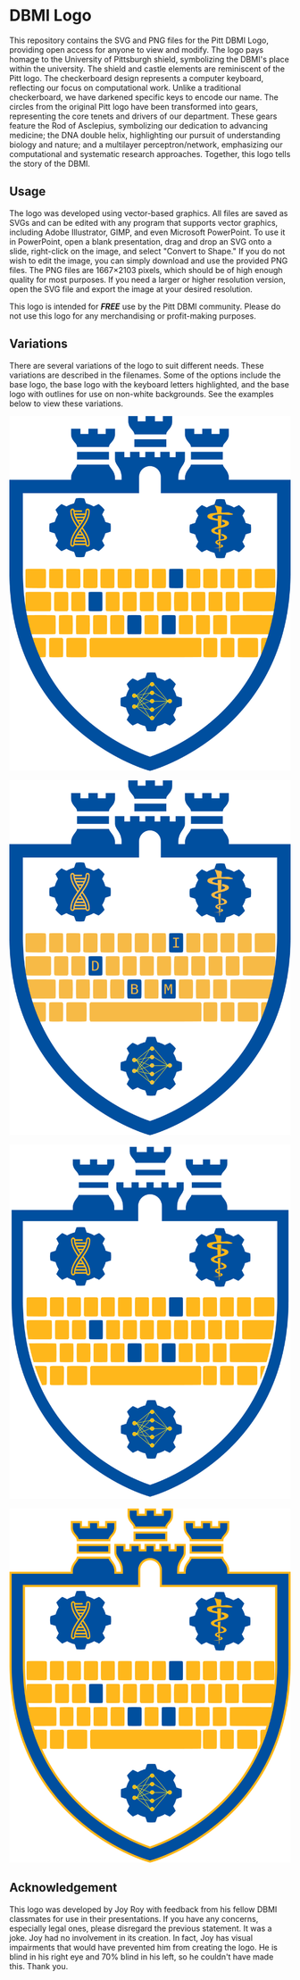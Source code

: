 # DBMI Logo

This repository contains the SVG and PNG files for the Pitt DBMI Logo, providing open access for anyone to view and modify. The logo pays homage to the University of Pittsburgh shield, symbolizing the DBMI's place within the university. The shield and castle elements are reminiscent of the Pitt logo. The checkerboard design represents a computer keyboard, reflecting our focus on computational work. Unlike a traditional checkerboard, we have darkened specific keys to encode our name. The circles from the original Pitt logo have been transformed into gears, representing the core tenets and drivers of our department. These gears feature the Rod of Asclepius, symbolizing our dedication to advancing medicine; the DNA double helix, highlighting our pursuit of understanding biology and nature; and a multilayer perceptron/network, emphasizing our computational and systematic research approaches. Together, this logo tells the story of the DBMI. 


## Usage

The logo was developed using vector-based graphics. All files are saved as SVGs and can be edited with any program that supports vector graphics, including Adobe Illustrator, GIMP, and even Microsoft PowerPoint. To use it in PowerPoint, open a blank presentation, drag and drop an SVG onto a slide, right-click on the image, and select "Convert to Shape." If you do not wish to edit the image, you can simply download and use the provided PNG files. The PNG files are 1667×2103 pixels, which should be of high enough quality for most purposes. If you need a larger or higher resolution version, open the SVG file and export the image at your desired resolution.

This logo is intended for ***FREE*** use by the Pitt DBMI community. Please do not use this logo for any merchandising or profit-making purposes.

## Variations

There are several variations of the logo to suit different needs. These variations are described in the filenames. Some of the options include the base logo, the base logo with the keyboard letters highlighted, and the base logo with outlines for use on non-white backgrounds. See the examples below to view these variations.

![alt text](dbmi.png "Base")

![alt text](dbmi_letters.png "Base with Lettering")

![alt text](dbmi_whiteborder.png "Base with White Border")

![alt text](dbmi_goldborder.png "Base with Gold Border")


## Acknowledgement
This logo was developed by Joy Roy with feedback from his fellow DBMI classmates for use in their presentations. If you have any concerns, especially legal ones, please disregard the previous statement. It was a joke. Joy had no involvement in its creation. In fact, Joy has visual impairments that would have prevented him from creating the logo. He is blind in his right eye and 70% blind in his left, so he couldn't have made this. Thank you.